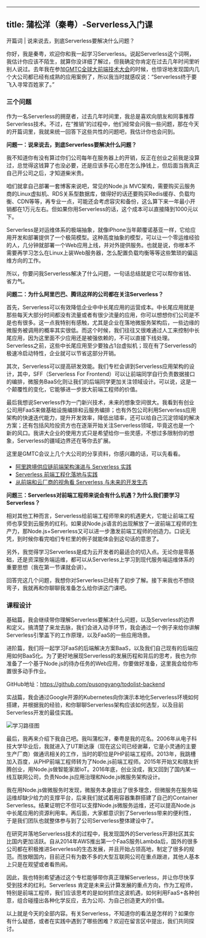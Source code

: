 
---
title: 蒲松洋（秦粤）-Serverless入门课
---

开篇词 | 说来说去，到底Serverless要解决什么问题？

你好，我是秦粤，欢迎你和我一起学习Serverless。说起Serverless这个词啊，我估计你应该不陌生，就算你没详细了解过，但我确定你肯定在过去几年时间里听别人说过。去年我在参加[GMTC全球大前端技术大会](https://gmtc.infoq.cn/2019/shenzhen/track/675)的时候，也惊讶地发现国内几个大公司都已经有成熟的应用案例了，所以我当时就感叹说：“Serverless终于要飞入寻常百姓家了。”

### 三个问题

作为一名Serverless的拥趸者，过去几年时间里，我总是喜欢向朋友和同事推荐Serverless技术。不过，在“推销”的过程中，他们经常会问我一些问题，那在今天的开篇词里，我就来统一回答下这些共性的问题吧，我估计你也会问到。

**问题一：说来说去，到底Serverless要解决什么问题？**

我不知道你有没有算过你们公司每年在服务器上的开销，反正在创业之前我是没算过，总觉得这钱算了也没必要，还是应该多花心思在怎么挣钱上，但后面当我真正自己开公司之后，才知道柴米贵。

咱们就拿自己部署一套博客来说吧，常见的Node.js MVC架构，需要购买云服务商的Linux虚拟机、RDS关系型数据库，做得好的话还要购买Redis缓存、负载均衡、CDN等等，再专业一点，可能还会考虑容灾和备份，这么算下来一年最小开销都在1万元左右。但如果你用Serverless的话，这个成本可以直接降到1000元以下。

<!-- [[[read_end]]] -->

Serverless是对运维体系的极端抽象，就像iPhone当年颠覆诺基亚一样，它给应用开发和部署提供了一个极简模型。这种高度抽象的模型，可以让一个零运维经验的人，几分钟就部署一个Web应用上线，并对外提供服务。也就是说，你根本不需要再学习怎么在Linux上装Web服务器，怎么配置负载均衡等等这些繁琐的偏运维方向的工作。

所以，你要问我Serverless解决了什么问题，一句话总结就是它可以帮你省钱、省力气。

**问题二：为什么阿里巴巴、腾讯这样的公司都在关注Serverless？**

首先，Serverless可以有效降低企业中中长尾应用的运营成本。中长尾应用就是那些每天大部分时间都没有流量或者有很少流量的应用，你可以想想你们公司是不是也有很多。这一点我特别有感触，尤其是企业在落地微服务架构后，一些边缘的微服务被调用的概率其实很低。而这个时候，我们往往又很难通过人工来控制中长尾应用，因为这里面不少应用还是被强依赖的，不可以直接下线处理。Serverless之前，这些中长尾应用至少要独占1台虚拟机；现在有了Serverless的极速冷启动特性，企业就可以节省这部分开销。

其次，Serverless可以提高研发效能。我们专栏会讲到Serverless应用架构的设计，其中，SFF（Serverless For Frontend）可以让前端同学自行负责数据接口的编排，微服务BaaS化则让我们的后端同学更加关注领域设计。可以说，这是一个颠覆性的变化，它能够进一步放大前端工程师的价值。

最后我想说Serverless作为一门新兴技术，未来的想象空间很大。我看到有创业公司用FaaS来做基础设施编排和云服务编排；也有外包公司利用Serverless应用架构的快速迭代能力，提升开发效率，降低出错率，还可以给自己沉淀领域的解决方案；还有包括风险投资方也在逐渐开始关注Serverless领域，毕竟这也是一个新的风口。我讲大企业的使用方式只是希望给你一些灵感，不想过多限制你的想象，Serverless的疆域边界还在等你去扩展。

这里是GMTC会议上几个大公司的分享资料，你感兴趣的话，可以先看看。

- [阿里跨境供应链前端架构演进与 Serverless 实践](https://static001.geekbang.org/con/55/pdf/1710853715/file/%E7%BC%AA%E4%BC%A0%E6%9D%B0.pdf)
- [Serverless 前端工程化落地与实践](<https://static001.geekbang.org/con/55/pdf/3151321591/file/王俊杰  Serverless 前端工程化落地与实践.pdf>)
- [从前端和云厂商的视角看 Serverless 与未来的开发生态](<https://static001.geekbang.org/con/55/pdf/1359804153/file/杜欢  从前端和云厂商的视角看 Serverless 与未来的开发生态.pdf>)

**问题三：Serverless对前端工程师来说会有什么机遇？为什么我们要学习Serverless？**

相对其他工种而言，Serverless给前端工程师带来的机遇更大，它能让前端工程师也享受到云服务的红利。如果说Node.js语言的出现解放了一波前端工程师的生产力，那Node.js+Serverless又可以进一步激发前端工程师的创造力。口说无凭，到时候你看完咱们专栏里的例子就能体会到这句话的意思了。

另外，我觉得学习Serverless是成为云开发者的最适合的切入点。无论你是零基础，还是资深服务端运维，都可以从Serverless上学习到现代服务端运维体系的重要思想（我在第一节课就会讲）。

回答完这几个问题，我想你对Serverless已经有了初步了解。接下来我也不想绕弯子，我就再和你聊聊我准备怎么给你讲这门课吧。

### 课程设计

基础篇，我会继续带你理解Serverless要解决什么问题，以及Serverless的边界和定义。搞清楚了来龙去脉，我们会进入动手环节，我会通过一个例子来给你讲解Serverless引擎盖下的工作原理，以及FaaS的一些应用场景。

进阶篇，我们将一起学习FaaS的后端解决方案BaaS，以及我们自己现有的后端应用如何BaaS化。为了更好地展现Serverless的发展历程和背后的思考，我也为你准备了一个基于Node.js的待办任务的Web应用，你要做好准备，这里我会给你布置很多动手作业。

GitHub地址：<https://github.com/pusongyang/todolist-backend>

实战篇，我会通过Google开源的Kubernetes向你演示本地化Serverless环境如何搭建，并根据我的经验，和你聊聊Serverless架构应该如何选型，以及目前Serverless开发的最佳实践。

![](https://static001.geekbang.org/resource/image/8b/83/8bde1e4a6ae3adb4f5ab5f410a9b1e83.jpg "学习路径图")

最后，我再来介绍下我自己吧。我叫蒲松洋，秦粤是我的花名。2006年从电子科技大学毕业后，我就进入了UT斯达康（现在这公司已经谢幕，它是小灵通的主要生产厂商）做通讯相关的工作，当时的职位是PHP前端工程师。2013年，我跳槽加入百度，从PHP前端工程师转为了Node.js前端工程师。2015年开始又和朋友折腾创业，用Node.js做智能家居IoT。2016年底，创业没成，我又回到了国内某一线互联网公司，负责Node.js应用治理和Node.js微服务架构设计。

我在用Node.js做微服务时发现，微服务本身提出了很多理念，但微服务在服务端运维却缺少给力的支撑平台，后来我们就试着用容器集群搭建了自己的Container Serverless。结果证明它不但可以支撑Node.js微服务运维，还可以提高Node.js中长尾应用的资源利用率。再后面，大家都意识到了Serverless带来的便利性，于是我们团队也就整体参与到了公司Serverless整体建设中了。

在研究并落地Serverless技术的过程中，我发现国外的Serverless开源社区其实比国内更加活跃。自从2014年AWS推出第一个FaaS服务Lambda后，国外的很多公司都在积极推进Serverless的生态发展，并且开始占领高地，制定了很多的规范。而放眼国内，目前还只有为数不多的大型互联网公司在重点跟进，其他人基本上只是在观望或者看热闹。

因此，我也特别希望通过这个专栏能够带你真正理解Serverless，并让你尽快享受到技术的红利。Serverless 肯定是未来云计算发展的重点方向，作为工程师，特别是前端工程师，我们应该思考的是如何抓住这波机遇，如何利用FaaS+各种创意，组合碰撞出各种化学反应，去为公司、为自己创造更大的价值。

以上就是今天的全部内容。有关Serverless，不知道你的看法是怎样的？如果你有什么疑惑，或者在实践中遇到了哪些困难？欢迎在留言区中提出，我们共同探讨。
    